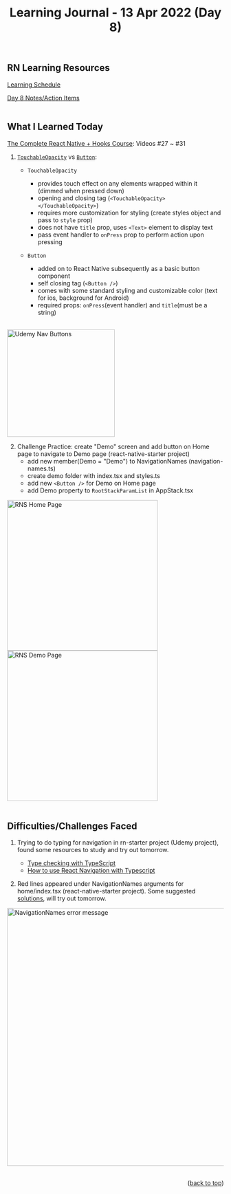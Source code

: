 <div id="top"></div>
<h1 align="center">Learning Journal - 13 Apr 2022 (Day 8)</h1>
<br />

## RN Learning Resources
[Learning Schedule](https://docs.google.com/document/d/1X1WgRPKxWwenKXswD5xHcuEZ4NFRj8EWmkCC8MLsBwg/edit)

[Day 8 Notes/Action Items](https://docs.google.com/document/d/1Ae2L7WqB_7fwU7dcnm8JtFNdTtyrRr8flq5aGFCDsUU/edit)
<br />
<br />

## What I Learned Today
[The Complete React Native + Hooks Course](https://nlbsg.udemy.com/course/the-complete-react-native-and-redux-course/learn/lecture/15706480#overview): Videos #27 ~ #31<br />
1. [`TouchableOpacity`](https://reactnative.dev/docs/touchableopacity) vs [`Button`](https://reactnative.dev/docs/button):
    - `TouchableOpacity`
       - provides touch effect on any elements wrapped within it (dimmed when pressed down)
       - opening and closing tag (`<TouchableOpacity>` `</TouchableOpacity>`)
       - requires more customization for styling (create styles object and pass to `style` prop)
       - does not have `title` prop, uses `<Text>` element to display text
       - pass event handler to `onPress` prop to perform action upon pressing
    
    - `Button`
       - added on to React Native subsequently as a basic button component
       - self closing tag (`<Button />`)
       - comes with some standard styling and customizable color (text for ios, background for Android)
       - required props: `onPress`(event handler) and `title`(must be a string)
<br />
<img width="250" alt="Udemy Nav Buttons" src="https://user-images.githubusercontent.com/97433108/163128047-a784d719-407b-438d-b59a-78a3f89e6b0c.jpeg">
<br />

2. Challenge Practice: create "Demo" screen and add button on Home page to navigate to Demo page (react-native-starter project)
    - add new member(Demo = "Demo") to NavigationNames (navigation-names.ts)
    - create demo folder with index.tsx and styles.ts
    - add new `<Button />` for Demo on Home page
    - add Demo property to `RootStackParamList` in AppStack.tsx

<img width="350" alt="RNS Home Page" src="https://user-images.githubusercontent.com/97433108/163119741-b69b1c1a-7579-40e9-977a-23875da86662.png"><img width="350" alt="RNS Demo Page" src="https://user-images.githubusercontent.com/97433108/163119768-915b163c-d2ff-4a1c-ab38-6d594319e54f.png">
<br />
<br />

## Difficulties/Challenges Faced
1. Trying to do typing for navigation in rn-starter project (Udemy project), found some resources to study and try out tomorrow.
    - [Type checking with TypeScript](https://reactnavigation.org/docs/typescript/)
    - [How to use React Navigation with Typescript](https://www.youtube.com/watch?v=MVKkMr7FSPA)

2. Red lines appeared under NavigationNames arguments for home/index.tsx (react-native-starter project). Some suggested [solutions](https://stackoverflow.com/questions/68667766/react-native-typescript-string-is-not-assignable-to-parameter-of-type-never), will try out tomorrow.
<img width="600" alt="NavigationNames error message" src="https://user-images.githubusercontent.com/97433108/163180841-7f363bc7-4b36-45c6-a1b9-32da6c8b7c2d.png">
<br />
<br />

<p align="right">(<a href="#top">back to top</a>)</p>
